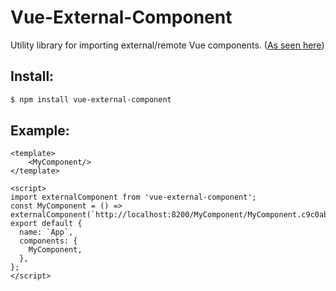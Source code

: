 # Vue-External-Component
Utility library for importing external/remote Vue components. ([As seen here](https://markus.oberlehner.net/blog/distributed-vue-applications-loading-components-via-http/))

## Install:
```bash
$ npm install vue-external-component
```
## Example:
```vue
<template>
    <MyComponent/>
</template>

<script>
import externalComponent from 'vue-external-component';
const MyComponent = () => externalComponent(`http://localhost:8200/MyComponent/MyComponent.c9c0abb8e999d0e5654e.umd.min.js`);
export default {
  name: `App`,
  components: {
    MyComponent,
  },
};
</script>
```